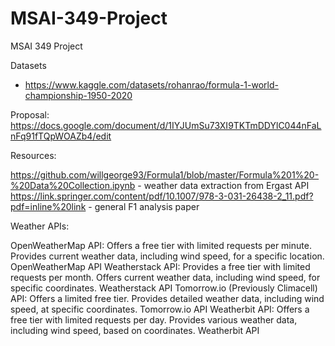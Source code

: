# MSAI-349-Project
MSAI 349 Project

Datasets
- https://www.kaggle.com/datasets/rohanrao/formula-1-world-championship-1950-2020


Proposal:
https://docs.google.com/document/d/1IYJUmSu73XI9TKTmDDYlC044nFaLnFq91fTQpWOAZb4/edit

Resources:

https://github.com/willgeorge93/Formula1/blob/master/Formula%201%20-%20Data%20Collection.ipynb - weather data extraction from Ergast API
https://link.springer.com/content/pdf/10.1007/978-3-031-26438-2_11.pdf?pdf=inline%20link - general F1 analysis paper


Weather APIs:

OpenWeatherMap API:
Offers a free tier with limited requests per minute. Provides current weather data, including wind speed, for a specific location.
OpenWeatherMap API
Weatherstack API:
Provides a free tier with limited requests per month. Offers current weather data, including wind speed, for specific coordinates.
Weatherstack API
Tomorrow.io (Previously Climacell) API:
Offers a limited free tier. Provides detailed weather data, including wind speed, at specific coordinates.
Tomorrow.io API
Weatherbit API:
Offers a free tier with limited requests per day. Provides various weather data, including wind speed, based on coordinates.
Weatherbit API


